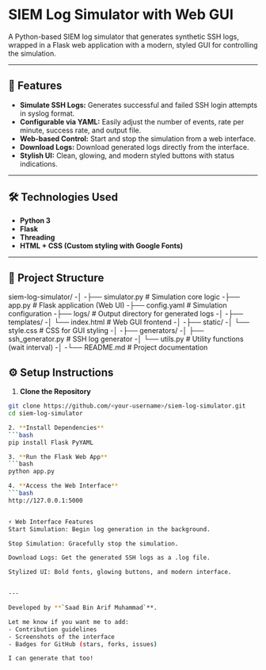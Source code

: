 # SIEM Log Simulator with Web GUI

A Python-based SIEM log simulator that generates synthetic SSH logs, wrapped in a Flask web application with a modern, styled GUI for controlling the simulation.

---

## 🚀 Features

- **Simulate SSH Logs:** Generates successful and failed SSH login attempts in syslog format.
- **Configurable via YAML:** Easily adjust the number of events, rate per minute, success rate, and output file.
- **Web-based Control:** Start and stop the simulation from a web interface.
- **Download Logs:** Download generated logs directly from the interface.
- **Stylish UI:** Clean, glowing, and modern styled buttons with status indications.

---

## 🛠️ Technologies Used

- **Python 3**
- **Flask**
- **Threading**
- **HTML + CSS (Custom styling with Google Fonts)**

---

## 📁 Project Structure

siem-log-simulator/
-│
-├── simulator.py # Simulation core logic
-├── app.py # Flask application (Web UI)
-├── config.yaml # Simulation configuration
-├── logs/ # Output directory for generated logs
-│
-├── templates/
-│ └── index.html # Web GUI frontend
-│
-├── static/
-│ └── style.css # CSS for GUI styling
-│
-├── generators/
-│ ├── ssh_generator.py # SSH log generator
-│ └── utils.py # Utility functions (wait interval)
-│
-└── README.md # Project documentation

## ⚙️ Setup Instructions

1. **Clone the Repository**
```bash
git clone https://github.com/<your-username>/siem-log-simulator.git
cd siem-log-simulator

2. **Install Dependencies**
```bash
pip install Flask PyYAML

3. **Run the Flask Web App**
```bash
python app.py

4. **Access the Web Interface**
```bash
http://127.0.0.1:5000


⚡ Web Interface Features
Start Simulation: Begin log generation in the background.

Stop Simulation: Gracefully stop the simulation.

Download Logs: Get the generated SSH logs as a .log file.

Stylized UI: Bold fonts, glowing buttons, and modern interface.


---

Developed by **`Saad Bin Arif Muhammad`**.

Let me know if you want me to add:
- Contribution guidelines
- Screenshots of the interface
- Badges for GitHub (stars, forks, issues)

I can generate that too!

